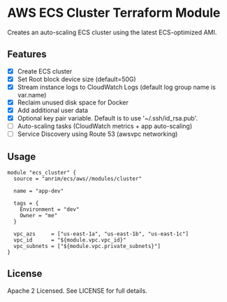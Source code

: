 # AWS ECS Cluster Terraform Module
Creates an auto-scaling ECS cluster using the latest ECS-optimized AMI.

## Features
* [x] Create ECS cluster
* [x] Set Root block device size (default=50G)
* [x] Stream instance logs to CloudWatch Logs (default log group name is var.name)
* [x] Reclaim unused disk space for Docker
* [x] Add additional user data
* [x] Optional key pair variable. Default is to use '~/.ssh/id_rsa.pub'.
* [ ] Auto-scaling tasks (CloudWatch metrics + app auto-scaling)
* [ ] Service Discovery using Route 53 (awsvpc networking)

## Usage
```
module "ecs_cluster" {
  source = "anrim/ecs/aws//modules/cluster"

  name = "app-dev"

  tags = {
    Environment = "dev"
    Owner = "me"
  }

  vpc_azs     = ["us-east-1a", "us-east-1b", "us-east-1c"]
  vpc_id      = "${module.vpc.vpc_id}"
  vpc_subnets = ["${module.vpc.private_subnets}"]
}
```

## License
Apache 2 Licensed. See LICENSE for full details.

